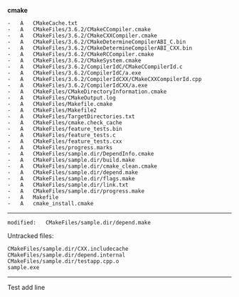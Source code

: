**cmake**

    -	A	CMakeCache.txt
    -	A	CMakeFiles/3.6.2/CMakeCCompiler.cmake
    -	A	CMakeFiles/3.6.2/CMakeCXXCompiler.cmake
    -	A	CMakeFiles/3.6.2/CMakeDetermineCompilerABI_C.bin
    -	A	CMakeFiles/3.6.2/CMakeDetermineCompilerABI_CXX.bin
    -	A	CMakeFiles/3.6.2/CMakeRCCompiler.cmake
    -	A	CMakeFiles/3.6.2/CMakeSystem.cmake
    -	A	CMakeFiles/3.6.2/CompilerIdC/CMakeCCompilerId.c
    -	A	CMakeFiles/3.6.2/CompilerIdC/a.exe
    -	A	CMakeFiles/3.6.2/CompilerIdCXX/CMakeCXXCompilerId.cpp
    -	A	CMakeFiles/3.6.2/CompilerIdCXX/a.exe
    -	A	CMakeFiles/CMakeDirectoryInformation.cmake
    -	A	CMakeFiles/CMakeOutput.log
    -	A	CMakeFiles/Makefile.cmake
    -	A	CMakeFiles/Makefile2
    -	A	CMakeFiles/TargetDirectories.txt
    -	A	CMakeFiles/cmake.check_cache
    -	A	CMakeFiles/feature_tests.bin
    -	A	CMakeFiles/feature_tests.c
    -	A	CMakeFiles/feature_tests.cxx
    -	A	CMakeFiles/progress.marks
    -	A	CMakeFiles/sample.dir/DependInfo.cmake
    -	A	CMakeFiles/sample.dir/build.make
    -	A	CMakeFiles/sample.dir/cmake_clean.cmake
    -	A	CMakeFiles/sample.dir/depend.make
    -	A	CMakeFiles/sample.dir/flags.make
    -	A	CMakeFiles/sample.dir/link.txt
    -	A	CMakeFiles/sample.dir/progress.make
    -	A	Makefile
    -	A	cmake_install.cmake

-----------

	modified:   CMakeFiles/sample.dir/depend.make

Untracked files:

	CMakeFiles/sample.dir/CXX.includecache
	CMakeFiles/sample.dir/depend.internal
	CMakeFiles/sample.dir/testapp.cpp.o
	sample.exe

-----------

Test add line
